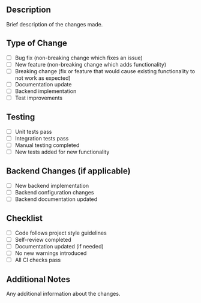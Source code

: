 ## Description
Brief description of the changes made.

## Type of Change
- [ ] Bug fix (non-breaking change which fixes an issue)
- [ ] New feature (non-breaking change which adds functionality)
- [ ] Breaking change (fix or feature that would cause existing functionality to not work as expected)
- [ ] Documentation update
- [ ] Backend implementation
- [ ] Test improvements

## Testing
- [ ] Unit tests pass
- [ ] Integration tests pass
- [ ] Manual testing completed
- [ ] New tests added for new functionality

## Backend Changes (if applicable)
- [ ] New backend implementation
- [ ] Backend configuration changes
- [ ] Backend documentation updated

## Checklist
- [ ] Code follows project style guidelines
- [ ] Self-review completed
- [ ] Documentation updated (if needed)
- [ ] No new warnings introduced
- [ ] All CI checks pass

## Additional Notes
Any additional information about the changes.

